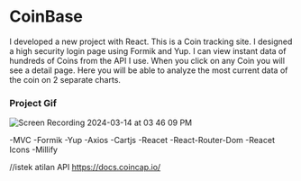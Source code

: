 <h1>CoinBase</h1>

<p>
  I developed a new project with React. This is a Coin tracking site.
I designed a high security login page using Formik and Yup.
I can view instant data of hundreds of Coins from the API I use. 
When you click on any Coin you will see a detail page. Here you will be able to analyze the most current data of the coin on 2 separate charts.</p>

<h3>Project Gif</h3>

![Screen Recording 2024-03-14 at 03 46 09 PM](https://github.com/nazanyilmaz/CoinBase/assets/147782488/36045c73-6a07-4014-8485-7a2030c500e3)


-MVC
-Formik
-Yup
-Axios
-Cartjs
-Reacet
-React-Router-Dom
-Reacet Icons
-Millify


//istek atilan API
https://docs.coincap.io/

